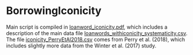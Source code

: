 # BorrowingIconicity


Main script is compiled in [loanword_iconicity.pdf](loanword_iconicity.pdf), which includes a description of the main data file [loanwords_withiconicity_systematicity.csv](loanwords_withiconicity_systematicity.csv).  The file [iconicity_PerryEtAl2018.csv](iconicity_PerryEtAl2018.csv) comes from Perry et al. (2018), which includes slightly more data from the Winter et al. (2017) study.